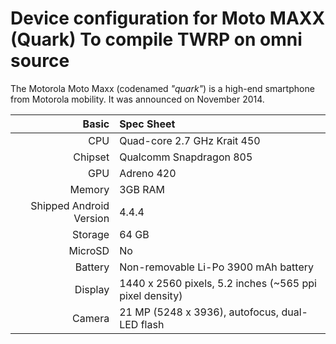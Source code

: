 Device configuration for Moto MAXX (Quark) To compile TWRP on omni source
===========================================

The Motorola Moto Maxx (codenamed _"quark"_) is a high-end smartphone from Motorola mobility.
It was announced on November 2014.

Basic   | Spec Sheet
-------:|:-------------------------
CPU     | Quad-core 2.7 GHz Krait 450
Chipset | Qualcomm Snapdragon 805
GPU     | Adreno 420
Memory  | 3GB RAM
Shipped Android Version | 4.4.4
Storage | 64 GB
MicroSD | No
Battery | Non-removable Li-Po 3900 mAh battery
Display | 1440 x 2560 pixels, 5.2 inches (~565 ppi pixel density)
Camera  | 21 MP (5248 x 3936), autofocus, dual-LED flash

